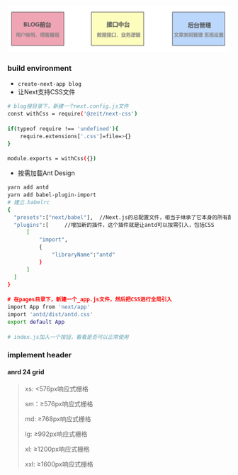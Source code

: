 ![](./images/img1.png)

### build environment
- `create-next-app blog`
- 让Next支持CSS文件
```bash
# blog根目录下，新建一个next.config.js文件
const withCss = require('@zeit/next-css')

if(typeof require !== 'undefined'){
    require.extensions['.css']=file=>{}
}

module.exports = withCss({})
```
- 按需加载Ant Design
```bash
yarn add antd
yarn add babel-plugin-import
# 建立.babelrc
{
  "presets":["next/babel"],  //Next.js的总配置文件，相当于继承了它本身的所有配置
  "plugins":[     //增加新的插件，这个插件就是让antd可以按需引入，包括CSS
      [
          "import",
          {
              "libraryName":"antd"
          }
      ]
  ]
}

# 在pages目录下，新建一个_app.js文件，然后把CSS进行全局引入
import App from 'next/app'
import 'antd/dist/antd.css'
export default App

# index.js加入一个按钮，看看是否可以正常使用
```

### implement header
#### anrd 24 grid
> xs: <576px响应式栅格
>
> sm：≥576px响应式栅格
>
> md: ≥768px响应式栅格
>
> lg: ≥992px响应式栅格
>
> xl: ≥1200px响应式栅格
>
> xxl: ≥1600px响应式栅格